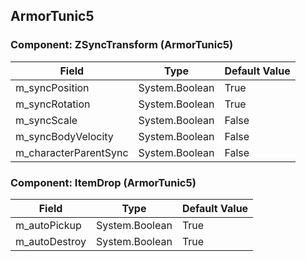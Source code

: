 ## ArmorTunic5

### Component: ZSyncTransform (ArmorTunic5)

|Field|Type|Default Value|
|-----|----|-------------|
|m_syncPosition|System.Boolean|True|
|m_syncRotation|System.Boolean|True|
|m_syncScale|System.Boolean|False|
|m_syncBodyVelocity|System.Boolean|False|
|m_characterParentSync|System.Boolean|False|

### Component: ItemDrop (ArmorTunic5)

|Field|Type|Default Value|
|-----|----|-------------|
|m_autoPickup|System.Boolean|True|
|m_autoDestroy|System.Boolean|True|

